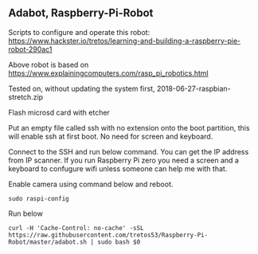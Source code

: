 ## Adabot, Raspberry-Pi-Robot

Scripts to configure and operate this robot: https://www.hackster.io/tretos/learning-and-building-a-raspberry-pie-robot-290ac1

Above robot is based on https://www.explainingcomputers.com/rasp_pi_robotics.html

Tested on, without updating the system first, 2018-06-27-raspbian-stretch.zip

Flash microsd card with etcher

Put an empty file called ssh with no extension onto the boot partition, this will enable ssh at first boot. No need for screen and keyboard.

Connect to the SSH and run below command. You can get the IP address from IP scanner. If you run Raspberry Pi zero you need a screen and a keyboard to confugure wifi unless someone can help me with that.

Enable camera using command below and reboot.

```
sudo raspi-config
```

Run below
```
curl -H 'Cache-Control: no-cache' -sSL https://raw.githubusercontent.com/tretos53/Raspberry-Pi-Robot/master/adabot.sh | sudo bash $0
```
